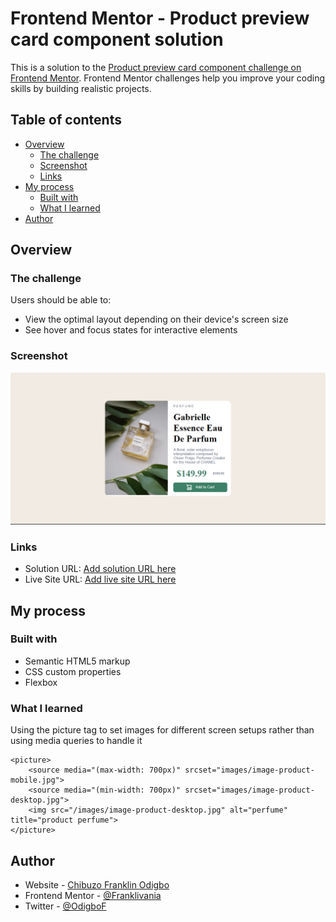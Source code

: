 # Frontend Mentor - Product preview card component solution

This is a solution to the [Product preview card component challenge on Frontend Mentor](https://www.frontendmentor.io/challenges/product-preview-card-component-GO7UmttRfa). Frontend Mentor challenges help you improve your coding skills by building realistic projects. 

## Table of contents

- [Overview](#overview)
  - [The challenge](#the-challenge)
  - [Screenshot](#screenshot)
  - [Links](#links)
- [My process](#my-process)
  - [Built with](#built-with)
  - [What I learned](#what-i-learned)
- [Author](#author)
## Overview

### The challenge

Users should be able to:

- View the optimal layout depending on their device's screen size
- See hover and focus states for interactive elements

### Screenshot

![](./screenshot.png)
### Links

- Solution URL: [Add solution URL here](hhttps://franklivania-product-preview-card-com.netlify.app/)
- Live Site URL: [Add live site URL here](https://franklivania-product-preview-card-com.netlify.app/)

## My process

### Built with

- Semantic HTML5 markup
- CSS custom properties
- Flexbox

### What I learned

Using the picture tag to set images for different screen setups rather than using media queries to handle it

```
<picture>
    <source media="(max-width: 700px)" srcset="images/image-product-mobile.jpg">
    <source media="(min-width: 700px)" srcset="images/image-product-desktop.jpg">
    <img src="/images/image-product-desktop.jpg" alt="perfume" title="product perfume">
</picture>
```

## Author

- Website - [Chibuzo Franklin Odigbo](https://github.com/Franklivania)
- Frontend Mentor - [@Franklivania](https://www.frontendmentor.io/profile/Franklivania)
- Twitter - [@OdigboF](https://www.twitter.com/OdigboF)
